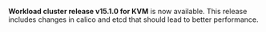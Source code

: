**Workload cluster release v15.1.0 for KVM** is now available. This release includes changes in calico and etcd that should lead to better performance.
